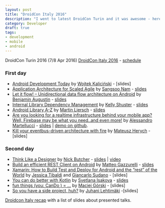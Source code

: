 ```yaml
---
layout: post
title: "DroidCon Italy 2016"
description: "I went to latest DroidCon Turin and it was awesome - here are the talks I followed."
category: Developer
draft: true
tags:
- development
- mobile
- android
---
```


DroidCon Turin 2016 (7/8 Apr 2016)
[DroidCon Italy 2016](http://it.droidcon.com/2016/) - [schedule](http://it.droidcon.com/2016/schedule/)

### First day
* [Android Development Today](http://it.droidcon.com/2016/sessions/android-development-today/) by [Wojtek Kaliciński](http://it.droidcon.com/2016/speakers/wojtek-kalicinski/) - [slides]
* [Application Architecture for Scaled Agile](http://it.droidcon.com/2016/sessions/application-architecture-for-scaled-agile/) by [Sangsoo Nam](http://it.droidcon.com/2016/speakers/sangsoo-nam/) - [slides](https://speakerdeck.com/sangsoonam/application-architecture-for-scaled-agile-droidconit-2016)
* [Let it flow! – Unidirectional data flow architecture on Android](http://it.droidcon.com/2016/sessions/let-it-flow-unidirectional-data-flow-architecture-on-android/) by [Benjamin Augustin](http://it.droidcon.com/2016/speakers/benjamin-augustin/) - [slides](https://speakerdeck.com/dorvaryn/let-it-flow)
* [Internal Library Dependency Management](http://it.droidcon.com/2016/sessions/internal-library-dependency-management/) by [Kelly Shuster](http://it.droidcon.com/2016/speakers/kelly-shuster/) - [slides](http://www.slideshare.net/KellyShuster/internal-android-library-management-droidcon-sf-2016)
* [Android Library A-Z](http://it.droidcon.com/2016/sessions/android-library-a-z/) by [Martin Liersch](http://it.droidcon.com/2016/speakers/martin-liersch/) - [slides](https://docs.google.com/presentation/d/1f05lCKSnCuzn9nJUMHN0nZ_buIVtsVnB_lrT4FR3wXo/edit#slide=id.p)
* [Are you looking for a realtime infrastructure behind your mobile app? Well, Firebase may be what you need..and even more!](http://it.droidcon.com/2016/sessions/are-you-looking-for-a-realtime-infrastructure-behind-your-mobile-app-well-firebase-may-be-what-youre-looking-for-and-even-more/) by [Alessandro Martellucci](http://it.droidcon.com/2016/speakers/alessandro-martellucci/) - [slides](http://www.slideshare.net/AlessandroMartellucc/a-realtime-infrastructure-for-android-apps-firebase-may-be-what-you-needand-even-more) | [demo on github](https://github.com/martellux/FirebaseDemo-DroidconIT2016).
* [Kill your eventbus-driven architecture with fire](http://it.droidcon.com/2016/sessions/kill-your-eventbus-driven-architecture-with-fire/) by [Mateusz Herych](http://it.droidcon.com/2016/speakers/mateusz-herych/) - [slides]

### Second day
* [Think Like a Designer](http://it.droidcon.com/2016/sessions/think-like-a-designer/) by [Nick Butcher](http://it.droidcon.com/2016/speakers/nick-butcher/) - [slides](https://photos.google.com/share/AF1QipMB_VOceGeOuQZ0UhBf0dKrGhgu92k8-qpXu0X5WtWUvoSqFJKRsoPzESyuhNEDRw?key=VVctWHBsVG4zZVlsRlBjVGRBWkIzT295Vk9qcWlB) | [video](https://t.co/eGoJBENQw7)
* [Build an efficient REST Client on Android](http://it.droidcon.com/2016/sessions/build-an-efficient-rest-client-on-android/) by [Matteo Gazzurelli](http://it.droidcon.com/2016/speakers/matteo-gazzurelli/) - [slides](http://blog.duckma.com/2016/04/build-efficient-rest-client-on-android.html)
* [Xamarin: How to Build Test and Deploy for Android and the “rest” of the World](http://it.droidcon.com/2016/sessions/microsoft/) by [Jessica Tibaldi](http://it.droidcon.com/2016/speakers/jessica-tibaldi/) and [Giancarlo Sudano](http://it.droidcon.com/2016/speakers/giancarlo-sudano/) - [slides]
* [You can do better with Kotlin](http://it.droidcon.com/2016/sessions/you-can-do-better-with-kotlin/) by [Svetlana Isakova](http://it.droidcon.com/2016/speakers/svetlana-isakova/) - [slides](https://speakerdeck.com/svtk/you-can-do-better-with-kotlin)
* [fun things (you: CanDo <in Kotlin> ) = …](http://it.droidcon.com/2016/sessions/fun-thingsyou-cando/) by [ Maciej Górski](http://it.droidcon.com/2016/speakers/maciej-gorski/) - [slides]
* [So you have a side project, huh?](http://it.droidcon.com/2016/sessions/so-you-have-a-side-project-huh/) by [Juhani Lehtimäki](http://it.droidcon.com/2016/speakers/juhani-lehtimaki/) -[slides]

[Droidcon Italy recap](http://jeroenmols.com/blog/2016/04/08/droidconit/) with a list of slides about presented talks.